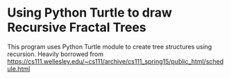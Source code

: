 # Using Python Turtle to draw Recursive Fractal Trees
This program uses Python Turtle module to create tree structures using recursion.
Heavily borrowed from https://cs111.wellesley.edu/~cs111/archive/cs111_spring15/public_html/schedule.html

